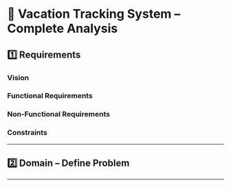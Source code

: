 # 🧩 Vacation Tracking System – Complete Analysis

## 1️⃣ Requirements

### Vision


### Functional Requirements

### Non-Functional Requirements

### Constraints


---

## 2️⃣ Domain – Define Problem



---
